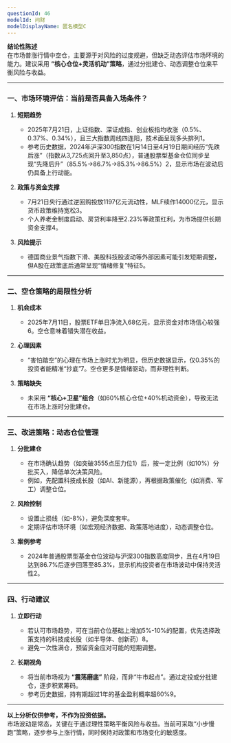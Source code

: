 ```yaml
---
questionId: 46
modelId: 问财
modelDisplayName: 匿名模型C
---
```

**结论性陈述**  
在市场普涨行情中空仓，主要源于对风险的过度规避，但缺乏动态评估市场环境的能力。建议采用 **“核心仓位+灵活机动”策略**，通过分批建仓、动态调整仓位来平衡风险与收益。

---

### 一、市场环境评估：当前是否具备入场条件？

1. **短期趋势**
    
    - 2025年7月21日，上证指数、深证成指、创业板指均收涨（0.5%、0.37%、0.34%），且三大指数周线四连阳，技术面呈现多头排列1。
    - 参考历史数据，2024年沪深300指数在1月14日至4月19日期间经历“先跌后涨”（指数从3,725点回升至3,850点），普通股票型基金仓位同步呈现“先降后升”（85.5%→86.7%→85.3%→86.5%）2，显示市场在波动后仍具备上行动能。
2. **政策与资金支撑**
    
    - 7月21日央行通过逆回购投放1197亿元流动性，MLF续作14000亿元，显示货币政策维持宽松3。
    - 个人养老金制度启动、房贷利率降至2.23%等政策红利，为市场提供长期资金支撑4。
3. **风险提示**
    
    - 德国商业景气指数下滑、美股科技股波动等外部因素可能引发短期调整，但A股在政策底后通常呈现“情绪修复”特征5。

---

### 二、空仓策略的局限性分析

1. **机会成本**
    
    - 2025年7月11日，股票ETF单日净流入68亿元，显示资金对市场信心较强6。空仓意味着错失潜在收益。
2. **心理因素**
    
    - “害怕踏空”的心理在市场上涨时尤为明显，但历史数据显示，仅0.35%的投资者能精准“抄底”7。空仓更多是情绪驱动，而非理性判断。
3. **策略缺失**
    
    - 未采用 **“核心+卫星”组合**（如60%核心仓位+40%机动资金），导致无法在市场上涨时分批建仓。

---

### 三、改进策略：动态仓位管理

1. **分批建仓**
    
    - 在市场确认趋势（如突破3555点压力位1）后，按一定比例（如10%）分批买入，降低单次决策风险。
    - 例如，先配置科技成长股（如AI、新能源），再根据政策催化（如消费、军工）调整仓位。
2. **风险控制**
    
    - 设置止损线（如-8%），避免深度套牢。
    - 定期评估市场环境（如宏观经济数据、政策落地进度），动态调整仓位。
3. **案例参考**
    
    - 2024年普通股票型基金仓位波动与沪深300指数高度同步，且在4月19日达到86.7%后逐步回落至85.3%，显示机构投资者在市场波动中保持灵活性2。

---

### 四、行动建议

1. **立即行动**
    
    - 若认可市场趋势，可在当前仓位基础上增加5%-10%的配置，优先选择政策支持的科技成长股（如半导体、创新药）8。
    - 避免一次性满仓，预留资金应对可能的短期调整。
2. **长期视角**
    
    - 将当前市场视为 **“震荡磨底”** 阶段，而非“牛市起点”。通过定投或分批建仓，逐步积累筹码。
    - 参考历史数据，持有期超过1年的基金盈利概率超60%9。

---

**以上分析仅供参考，不作为投资依据。**  
市场波动是常态，关键在于通过理性策略平衡风险与收益。当前可采取“小步慢跑”策略，逐步参与上涨行情，同时保持对政策和市场变化的敏感度。